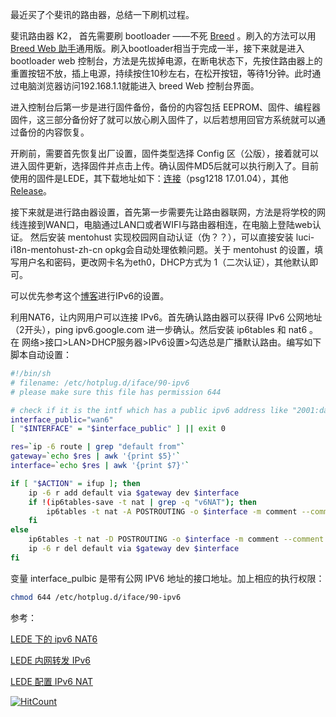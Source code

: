 
最近买了个斐讯的路由器，总结一下刷机过程。

<!--more-->

斐讯路由器 K2， 首先需要刷 bootloader ——不死 [Breed](http://www.right.com.cn/forum/thread-161906-1-1.html) 。刷入的方法可以用 [Breed Web 助手](https://weibo.com/itmfb?reason=&retcode=)通用版。刷入bootloader相当于完成一半，接下来就是进入bootloader web 控制台，方法是先拔掉电源，在断电状态下，先按住路由器上的重置按钮不放，插上电源，持续按住10秒左右，在松开按钮，等待1分钟。此时通过电脑浏览器访问192.168.1.1就能进入 breed Web 控制台界面。

进入控制台后第一步是进行固件备份，备份的内容包括 EEPROM、固件、编程器固件，这三部分备份好了就可以放心刷入固件了，以后若想用回官方系统就可以通过备份的内容恢复。

开刷前，需要首先恢复出厂设置，固件类型选择 Config 区（公版），接着就可以进入固件更新，选择固件并点击上传。确认固件MD5后就可以执行刷入了。目前使用的固件是LEDE，其下载地址如下：[连接](https://downloads.lede-project.org/releases/17.01.4/targets/ramips/mt7620/lede-17.01.4-ramips-mt7620-psg1218-squashfs-sysupgrade.bin)（psg1218 17.01.04），其他 [Release](https://downloads.lede-project.org/releases/)。

接下来就是进行路由器设置，首先第一步需要先让路由器联网，方法是将学校的网线连接到WAN口，电脑通过LAN口或者WIFI与路由器相连，在电脑上登陆web认证。
然后安装 mentohust 实现校园网自动认证（伪？？），可以直接安装 luci-i18n-mentohust-zh-cn opkg会自动处理依赖问题。关于 mentohust 的设置，填写用户名和密码，更改网卡名为eth0，DHCP方式为 1（二次认证），其他默认即可。

可以优先参考这个[博客](https://www.weining.me/2016/09/05/config-ipv6-on-openwrt-based-router)进行IPv6的设置。

利用NAT6，让内网用户可以连接 IPv6。首先确认路由器可以获得 IPv6 公网地址（2开头），ping ipv6.google.com 进一步确认。然后安装 ip6tables 和 nat6 。在 网络>接口>LAN>DHCP服务器>IPv6设置>勾选总是广播默认路由。编写如下脚本自动设置：
```bash
#!/bin/sh
# filename: /etc/hotplug.d/iface/90-ipv6
# please make sure this file has permission 644

# check if it is the intf which has a public ipv6 address like "2001:da8:100d:aaaa:485c::1/64"
interface_public="wan6"
[ "$INTERFACE" = "$interface_public" ] || exit 0

res=`ip -6 route | grep "default from"`
gateway=`echo $res | awk '{print $5}'`
interface=`echo $res | awk '{print $7}'`

if [ "$ACTION" = ifup ]; then
    ip -6 r add default via $gateway dev $interface
    if !(ip6tables-save -t nat | grep -q "v6NAT"); then
        ip6tables -t nat -A POSTROUTING -o $interface -m comment --comment "v6NAT" -j MASQUERADE
    fi
else
    ip6tables -t nat -D POSTROUTING -o $interface -m comment --comment "v6NAT" -j MASQUERADE
    ip -6 r del default via $gateway dev $interface
fi
```
变量 interface_pulbic 是带有公网 IPV6 地址的接口地址。加上相应的执行权限：

```bash
chmod 644 /etc/hotplug.d/iface/90-ipv6
```

参考：

[LEDE 下的 ipv6 NAT6](https://lixingcong.github.io/2017/04/24/ipv6-nat-lede/)

[LEDE 内网转发 IPv6](https://i-meto.com/lede-ipv6/amp/)

[LEDE 配置 IPv6 NAT](https://blog.blacate.me/2017/04/09/ipv6-nat-on-openert-lede/)




[![HitCount](http://hits.dwyl.io/ztluo/post.svg)](http://hits.dwyl.io/ztluo/post)

